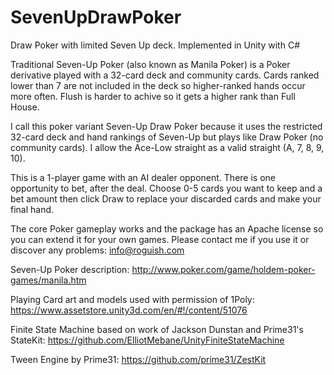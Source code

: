 # SevenUpDrawPoker
Draw Poker with limited Seven Up deck. Implemented in Unity with C#

Traditional Seven-Up Poker (also known as Manila Poker) is a Poker derivative played with a 32-card deck and community cards. Cards ranked lower than 7 are not included in the deck so higher-ranked hands occur more often. Flush is harder to achive so it gets a higher rank than Full House. 

I call this poker variant Seven-Up Draw Poker because it uses the restricted 32-card deck and hand rankings of Seven-Up but plays like Draw Poker (no community cards). I allow the Ace-Low straight as a valid straight (A, 7, 8, 9, 10).

This is a 1-player game with an AI dealer opponent. There is one opportunity to bet, after the deal. Choose 0-5 cards you want to keep and a bet amount then click Draw to replace your discarded cards and make your final hand. 

The core Poker gameplay works and the package has an Apache license so you can extend it for your own games. Please contact me if you use it or discover any problems: 
info@roguish.com 

Seven-Up Poker description: http://www.poker.com/game/holdem-poker-games/manila.htm

Playing Card art and models used with permission of 1Poly: https://www.assetstore.unity3d.com/en/#!/content/51076

Finite State Machine based on work of Jackson Dunstan and Prime31's StateKit: https://github.com/ElliotMebane/UnityFiniteStateMachine

Tween Engine by Prime31: https://github.com/prime31/ZestKit
